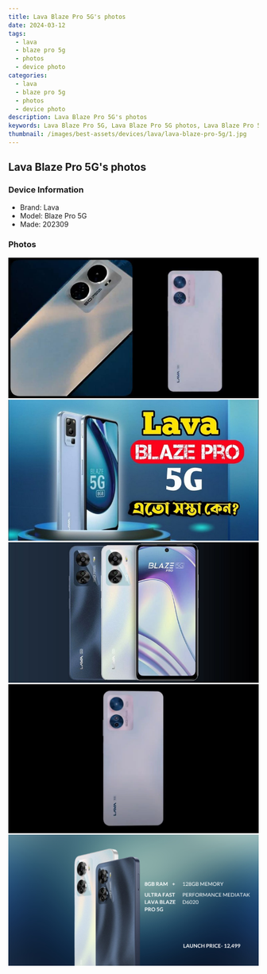```yaml
---
title: Lava Blaze Pro 5G's photos
date: 2024-03-12
tags: 
  - lava
  - blaze pro 5g
  - photos
  - device photo
categories: 
  - lava
  - blaze pro 5g
  - photos
  - device photo
description: Lava Blaze Pro 5G's photos
keywords: Lava Blaze Pro 5G, Lava Blaze Pro 5G photos, Lava Blaze Pro 5G device photo
thumbnail: /images/best-assets/devices/lava/lava-blaze-pro-5g/1.jpg
---
```


## Lava Blaze Pro 5G's photos

### Device Information

- Brand: Lava
- Model: Blaze Pro 5G
- Made: 202309

### Photos

![/images/best-assets/devices/lava/lava-blaze-pro-5g/1.jpg](/images/best-assets/devices/lava/lava-blaze-pro-5g/1.jpg)
![/images/best-assets/devices/lava/lava-blaze-pro-5g/2.jpg](/images/best-assets/devices/lava/lava-blaze-pro-5g/2.jpg)
![/images/best-assets/devices/lava/lava-blaze-pro-5g/3.jpg](/images/best-assets/devices/lava/lava-blaze-pro-5g/3.jpg)
![/images/best-assets/devices/lava/lava-blaze-pro-5g/4.jpg](/images/best-assets/devices/lava/lava-blaze-pro-5g/4.jpg)
![/images/best-assets/devices/lava/lava-blaze-pro-5g/5.jpg](/images/best-assets/devices/lava/lava-blaze-pro-5g/5.jpg)
